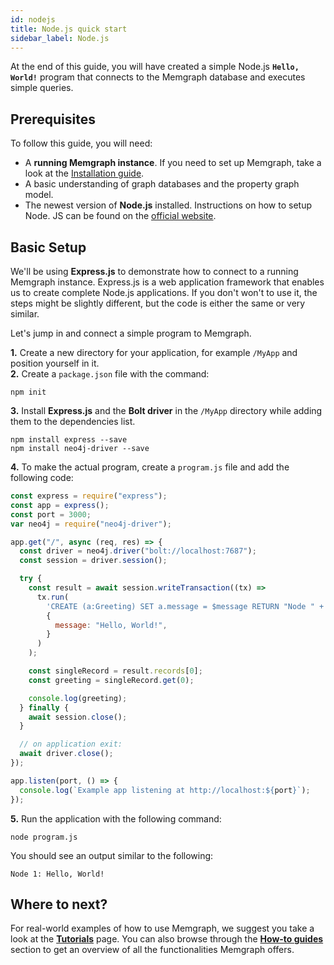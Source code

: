 ```yaml
---
id: nodejs
title: Node.js quick start
sidebar_label: Node.js
---
```


At the end of this guide, you will have created a simple Node.js **`Hello, World!`** program that connects to the Memgraph database and executes simple
queries.

## Prerequisites

To follow this guide, you will need:

- A **running Memgraph instance**. If you need to set up Memgraph, take a look
  at the [Installation guide](/installation/overview.mdx).
- A basic understanding of graph databases and the property graph model.
- The newest version of **Node.js** installed. Instructions on how to setup
  Node. JS can be found on the [official
  website](https://nodejs.org/en/download/).

## Basic Setup

We'll be using **Express.js** to demonstrate how to connect to a running
Memgraph instance. Express.js is a web application framework that enables us to
create complete Node.js applications. If you don't won't to use it, the steps
might be slightly different, but the code is either the same or very
similar.

Let's jump in and connect a simple program to Memgraph.

**1.** Create a new directory for your application, for example `/MyApp` and
position yourself in it.<br /> **2.** Create a `package.json` file with the
command:

```
npm init
```

**3.** Install **Express.js** and the **Bolt driver** in the `/MyApp` directory
while adding them to the dependencies list.

```
npm install express --save
npm install neo4j-driver --save
```

**4.** To make the actual program, create a `program.js` file and add the
following code:

```javascript
const express = require("express");
const app = express();
const port = 3000;
var neo4j = require("neo4j-driver");

app.get("/", async (req, res) => {
  const driver = neo4j.driver("bolt://localhost:7687");
  const session = driver.session();

  try {
    const result = await session.writeTransaction((tx) =>
      tx.run(
        'CREATE (a:Greeting) SET a.message = $message RETURN "Node " + id(a) + ": " + a.message',
        {
          message: "Hello, World!",
        }
      )
    );

    const singleRecord = result.records[0];
    const greeting = singleRecord.get(0);

    console.log(greeting);
  } finally {
    await session.close();
  }

  // on application exit:
  await driver.close();
});

app.listen(port, () => {
  console.log(`Example app listening at http://localhost:${port}`);
});
```

**5.** Run the application with the following command:

```
node program.js
```

You should see an output similar to the following:

```
Node 1: Hello, World!
```

## Where to next?

For real-world examples of how to use Memgraph, we suggest you take a look at
the **[Tutorials](/tutorials/overview.md)** page. You can also browse through
the **[How-to guides](/how-to-guides/overview.md)**
section to get an overview of all the functionalities Memgraph offers.
